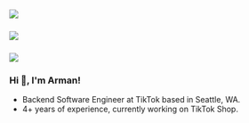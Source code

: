 ### [<img src="https://img.shields.io/badge/linkedin-%230077B5.svg?&style=for-the-badge&logo=linkedin&logoColor=white" />](https://www.linkedin.com/in/armankhondker)
### [<img src="https://img.shields.io/badge/twitter-%230077B5.svg?&style=for-the-badge&logo=x&logoColor=white&color=black" />](https://www.twitter.com/@armankhon)
### [<img src="https://img.shields.io/badge/youtube-%230077B5.svg?&style=for-the-badge&logo=youtube&logoColor=white&color=FF0000" />](https://www.youtube.com/@armankhondker)

### Hi 👋, I'm Arman!

- Backend Software Engineer at TikTok based in Seattle, WA.
- 4+ years of experience, currently working on TikTok Shop.
